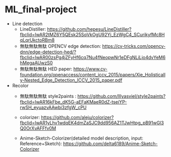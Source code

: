 # ML_final-project
* Line detection
  * LineDistiller: https://github.com/hepesu/LineDistiller?fbclid=IwAR2tMZ6Y5QEsk25SqVkOgU92Yj_EzWgC4_SCurikyfMc8HqLqrUkctoRBm8 
  * 無駄無駄無駄 OPENCV edge detection: https://cv-tricks.com/opencv-dnn/edge-detection-hed/?fbclid=IwAR00zsPg4jZFyHf6cq7Nu4fNeopwNr1eDFgNLiLjo4dvYeM6hMegaAUwzS0 
  * 無駄無駄無駄 HED paper: https://www.cv-foundation.org/openaccess/content_iccv_2015/papers/Xie_Holistically-Nested_Edge_Detection_ICCV_2015_paper.pdf
* Recolor
  * 無駄無駄無駄 style2paints : https://github.com/lllyasviel/style2paints?fbclid=IwAR16kFbe_dK5G-aEFaKMaeR0dZ-tseiYP-rwSH_eyuazvAAwbi3zfgW_cPU
  * colorizer: https://github.com/aleju/colorizer?fbclid=IwAR1yLhv1wdqEK4dmZaSJC9dd956AZ1TJwHtpg_pB91wGl3Q0OrXvAFFfv0M
  
  * Anime-Sketch-Colorizer(detailed model description, input: Reference+Sketch): https://github.com/delta6189/Anime-Sketch-Colorizer
